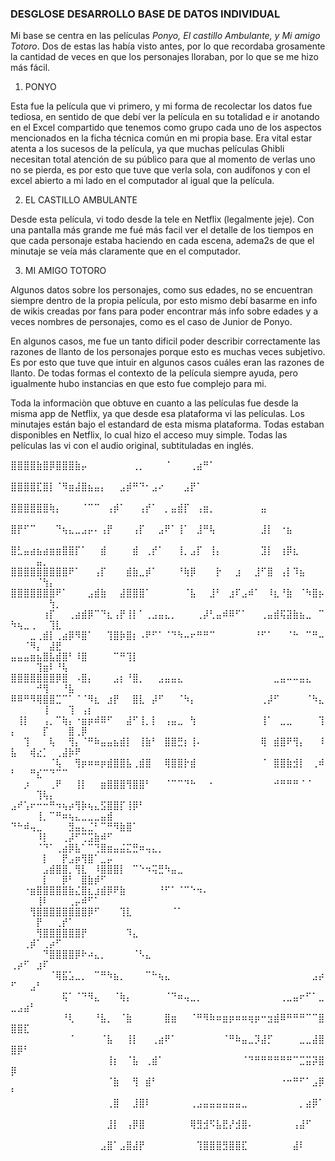 ### DESGLOSE DESARROLLO BASE DE DATOS INDIVIDUAL 
Mi base se centra en las películas *Ponyo, El castillo Ambulante, y Mi amigo Totoro*. Dos de estas las había visto antes, por lo que recordaba grosamente la cantidad de veces en que los personajes lloraban, por lo que se me hizo más fácil. 

1. PONYO 

Esta fue la película que vi primero, y mi forma de recolectar los datos fue tediosa, en sentido de que debí ver la película en su totalidad e ir anotando en el Excel compartido que tenemos como grupo cada uno de los aspectos mencionados en la ficha técnica común en mi propia base. Era vital estar atenta a los sucesos de la película, ya que muchas películas Ghibli necesitan total atención de su público para que al momento de verlas uno no se pierda, es por esto que tuve que verla sola, con audífonos y con el excel abierto a mi lado en el computador al igual que la película. 

2. EL CASTILLO AMBULANTE 

Desde esta película, vi todo desde la tele en Netflix (legalmente jeje). Con una pantalla más grande me fué más facil ver el detalle de los tiempos en que cada personaje estaba haciendo en cada escena, adema2s de que el minutaje se veía más claramente que en el computador. 

3. MI AMIGO TOTORO
 
 Algunos datos sobre los personajes, como sus edades, no se encuentran siempre dentro de la propia película, por esto mismo debí basarme en info de wikis creadas por fans para poder encontrar más info sobre edades y a veces nombres de personajes, como es el caso de Junior de Ponyo. 

 En algunos casos, me fue un tanto dificil poder describir correctamente las razones de llanto de los personajes porque esto es muchas veces subjetivo. Es por esto que tuve que intuir en algunos casos cuáles eran las razones de llanto. De todas formas el contexto de la película siempre ayuda, pero igualmente hubo instancias en que esto fue complejo para mi. 

 Toda la informaciòn que obtuve en cuanto a las películas fue desde la misma app de Netflix, ya que desde esa plataforma vi las películas. Los minutajes están bajo el estandard de esta misma plataforma. Todas estaban disponibles en Netflix, lo cual hizo el acceso muy simple. Todas las películas las vi con el audio original, subtituladas en inglés. 



⣿⣿⣿⣿⣷⣿⡿⣿⣿⣿⣷⡤⠀⠀⠀⠀⠀⠀⠀⢀⡀⠀⠀⠀⠈⠀⠀⠀⢀⣴⠛⠁⠀⠀⠀⠀⠀⠀⠀⠀⠀⠀⠀⠀⠀⠀⠀⠀⠀⠀⠀⠀⠀⠀⠀⠀⠀⠀⠀⠀⠀⠀⠀⠀⠀
⣿⣿⣿⣿⣏⣿⡇⠈⠻⣶⣼⣿⣦⣤⡄⠀⠀⣠⡾⠛⠙⠂⣠⠔⠀⠀⠀⣠⡟⠁⠀⠀⠀⠀⠀⠀⠀⠀⠀⠀⠀⠀⠀⠀⠀⠀⠀⠀⠀⠀⠀⠀⠀⠀⠀⠀⠀⠀⠀⠀⠀⠀⠀⠀⠀
⣿⣿⣿⣿⣿⣿⢷⡄⠀⠀⠀⠈⠉⠉⠀⢠⡾⠁⠀⠀⢠⡞⠁⠀⡀⣤⣾⡏⠀⢠⣶⡀⠀⠀⠀⠀⠀⠀⠀⣤⠀⠀⠀⠀⠀⠀⠀⠀⠀⠀⠀⠀⠀⠀⠀⠀⠀⠀⠀⠀⠀⠀⠀⠀⠀
⣿⡟⠋⠉⠀⠀⠀⠙⢦⣄⣀⣠⡤⠄⢠⡟⠀⠀⠀⢠⡏⠀⠀⣠⠟⠁⢸⠁⠀⣸⠛⢧⠀⠀⠀⠀⠀⠀⠀⣸⡇⠀⠐⣦⠀⠀⠀⠀⠀⠀⠀⠀⠀⠀⠀⠀⠀⠀⠀⠀⠀⠀⠀⠀⠀
⣿⣃⣤⣴⣦⣴⣶⣶⣿⣿⡏⠁⠀⠀⣾⠀⠀⠀⠀⣾⠀⢀⡞⠁⠀⠀⢸⡀⣠⡏⠀⢸⡄⠀⠀⠀⠀⠀⠀⣹⡇⠀⢰⡿⣆⠀⠀⠀⠀⠀⠀⠀⠀⣤⡀⠀⠀⠀⠀⠀⠀⠀⠀⠀⠀
⣿⣿⣿⣿⣿⣿⣿⣿⣿⠟⠁⠀⠀⢠⡏⠀⠀⠀⣾⣷⣀⡾⠁⠀⠀⠀⠘⢷⡿⠀⠀⠀⡗⠀⠀⣰⠀⠀⣸⠋⣿⠀⢠⡇⠹⣦⠀⠀⠀⠀⠀⠀⠀⠈⢳⡄⠀⠀⠀⠀⠀⠀⠀⠀⠀
⣿⣿⣿⣿⣿⣿⣿⠟⠁⠀⠀⠀⣠⣾⣷⠀⠀⣼⣿⣿⣿⠁⠀⠀⠀⠀⠀⠈⣧⠀⠀⣸⠃⠀⣰⠏⣠⠾⠁⠀⠸⣆⠘⣷⠀⠈⠳⣿⡦⠀⠀⠀⠀⠀⠀⢳⡀⠀⠀⠀⠀⠀⠀⠀⠀
⠀⠀⠀⠀⠀⢰⡏⠀⠀⢀⣴⣾⡿⠉⠙⣆⢠⡟⢸⡇⠁⢀⣠⣤⣄⡀⠀⠀⠀⢀⡼⢃⣤⠾⠿⠋⠁⠀⠀⢀⣤⣾⢯⣽⣷⣦⣀⠀⠉⠳⢦⣀⢀⠀⠀⢹⣇⠀⠀⠀⠀⠀⠀⠀⠀
⠀⠀⠀⣀⢀⣾⡇⢀⣴⡿⠻⣿⠁⠀⠀⢹⣿⡷⣿⡆⠠⠟⠋⠁⠈⠙⠳⠤⠖⠛⠛⠉⠀⠀⠀⠀⠀⠀⠘⠋⠁⠀⠀⠈⠓⠀⠉⠛⠤⠀⠀⠈⠻⡄⠀⣼⣟⠀⠀⠀⠀⠀⠀⠀⠀
⣤⣤⣤⣶⣦⣿⣧⣾⣿⠃⠸⣿⠀⠀⠀⠀⠉⠛⢹⡇⠀⠀⠀⠀⠀⠀⠀⠀⠀⠀⠀⠀⠀⠀⠀⠀⠀⠀⠀⠀⠀⠀⠀⠀⠀⠀⠀⠀⠀⠀⠀⠀⠀⢹⣶⠇⠘⢧⠀⠀⠀⠀⠀⠀⠀
⣿⣿⣿⣿⣿⣿⣿⡿⣿⠀⠠⣿⡄⠀⠀⠀⣠⡆⠘⣿⡀⠀⠀⣠⣤⣤⣄⠀⠀⠀⠀⠀⠀⠀⠀⠀⠀⠀⠀⠀⠀⣀⣤⠤⠤⣤⣄⠀⠀⠀⠀⠀⠀⠚⢻⠀⠀⠘⣧⠀⠀⠀⠀⠀⠀
⠿⠿⠛⠻⢿⣿⣿⣉⠉⠁⠈⠈⠻⣆⠀⣰⡟⠀⠀⣿⣇⠀⡼⠋⠀⠀⠈⠳⡄⠀⠀⠀⠀⠀⠀⠀⠀⠀⠀⢀⡼⠋⠀⠀⠀⠀⠈⠳⣄⠀⠀⠀⠀⠀⢸⠀⠀⠀⢹⠀⢠⡆⠀⠀⠀
⠀⢸⡇⠀⠀⢠⡀⠉⢷⡄⠐⣶⡶⠾⠿⠋⠀⠀⣼⠋⢸⡀⡇⠀⢠⣤⣀⠀⢳⠀⠀⠀⠀⠀⠀⠀⠀⠀⠀⢸⠁⠀⣀⣀⠀⠀⠀⠀⢹⡄⠀⠀⠀⠀⡏⠀⠀⠀⣿⢀⡿⠀⠀⠀⠀
⠀⠀⢹⠀⠀⠀⢧⠀⠀⢻⡄⠈⠛⠷⣤⣤⣦⣾⡇⠀⢸⣷⠃⠀⣿⣿⣛⡆⢸⠄⠀⠀⠀⠀⠀⠀⠀⠀⠀⢿⠀⣾⣿⠟⢻⡄⠀⠀⠸⣧⠀⠀⢾⣔⡁⠀⢀⣼⡷⠟⠀⠀⠀⠀⠀
⠀⠀⠀⠀⠀⠀⠈⢧⠀⠀⢻⡶⠶⠶⡶⣾⣿⣿⣧⢀⣾⣿⠀⠀⢿⣿⣿⡗⣾⠀⠀⠀⠀⠀⠀⠀⠀⠀⠀⠈⠀⣿⣿⣷⣺⡇⠀⢀⠾⠃⠀⠀⠛⣎⠉⠙⠉⠉⠀⠀⠀⠀⠀⠀⠀
⠀⠀⡰⠀⠀⠀⢀⠟⠀⠀⢸⡇⠀⠀⣶⣿⣿⣿⢻⣿⣿⠃⠀⠀⠈⠉⠉⠙⠓⠀⠀⠂⠀⠀⠀⠀⠀⠀⠀⠀⠀⠚⠛⠛⠛⠈⠈⠀⠀⠀⠀⠀⠀⢹⢧⡄⠀⠀⠀⠀⠀⠀⠀⠀⠀
⣠⠞⢡⠖⠒⠒⠛⠲⢦⡴⢻⡷⢦⣄⣫⣿⣿⡏⢸⡿⠃⠀⠀⠀⠀⠀⠀⠀⠀⠀⠀⠀⠀⠀⠀⠀⠀⠀⠀⠀⠀⠀⠀⠀⠀⠀⠀⠀⠀⠀⠀⠀⠀⢸⡀⠉⠛⠶⢦⣄⣀⣀⣀⣤⣾
⠙⠓⠾⢤⣀⠀⠀⠀⠀⣻⣤⣄⣈⠃⠉⠛⠻⣷⣿⠁⠀⠀⠀⠀⠀⠀⠀⠀⠀⠀⠀⠀⠀⠀⠀⠀⠀⠀⠀⠀⠀⠀⠀⠀⠀⠀⠀⠀⠀⠀⠀⠀⠀⠸⡇⠀⠀⢀⡼⠋⢉⣩⣷⠾⠋
⠀⠀⠀⠀⠈⠙⠁⢀⣴⡿⣧⠁⠉⢙⣿⣶⣤⣬⣍⣛⠶⢤⣄⡀⠀⠀⠀⠀⠀⠀⠀⠀⠀⠀⠀⠀⠀⠀⠀⠀⠀⠀⠀⠀⠀⠀⠀⠀⠀⠀⠀⠀⠀⠀⡇⠀⠀⡟⣠⡶⢻⣿⠁⣀⡤
⠀⠀⠀⠀⠀⣠⣾⣿⣿⡀⢻⣇⠀⠸⣿⣿⣿⡇⠀⠉⠑⠲⢭⣛⠳⣤⣀⠀⠀⠀⠀⠀⠀⠀⠀⠀⠀⠀⠀⠀⠀⠀⠀⠀⠀⠀⠀⠀⠀⠀⠀⠀⠀⠀⡇⠀⠀⡿⠃⠀⣿⣷⡾⠋⠀
⠀⠀⠐⣶⣿⣿⣿⣿⣿⣷⣌⣿⣆⣰⣾⡿⠟⣷⠀⠀⠀⠀⠀⠘⠋⠁⠈⠉⠑⠲⠄⠀⠀⠀⠀⠀⠀⠀⠀⠀⠀⠀⠀⠀⠀⠀⠀⠀⠀⠀⠀⠀⠀⢸⠇⠀⠀⠀⢀⡤⠾⠋⠁⠀⠀
⠀⠀⠀⢻⣿⣿⣿⣿⣿⣿⣿⣿⡿⠋⠀⠀⠀⢹⣇⠀⠀⠀⠀⠀⠀⠈⠁⠀⠀⠀⠀⠀⠀⠀⠀⠀⠀⠀⠀⠀⠀⠀⠀⠀⠀⠀⠀⠀⠀⠀⠀⠀⠀⡟⠀⠀⢀⡞⠁⠀⠀⠀⠀⠀⠀
⠀⠀⠀⠀⢻⣿⣿⣿⣿⣿⣿⡟⠀⠀⠀⠀⠀⠀⠹⣄⠀⠀⠀⠀⠀⠀⠀⠀⠀⠀⠀⠀⠀⠀⠀⠀⠀⠀⠀⠀⠀⠀⠀⠀⠀⠀⠀⠀⠀⠀⠀⢀⡾⠁⢀⡴⠋⠀⠀⠀⠀⠀⠀⠀⠀
⠀⠀⠀⠀⠀⠙⣿⣿⣿⣿⡿⠗⠴⣄⡀⠀⠀⠀⠀⠈⠣⣄⠀⠀⠀⠀⠀⠀⠀⠀⠀⠀⠀⠀⠀⠀⠀⠀⠀⠀⠀⠀⠀⠀⠀⠀⠀⠀⠀⢀⡴⠋⠀⣰⠏⠀⠀⠀⠀⠀⠀⠀⠀⠀⠀
⠀⠀⠀⠀⠀⠀⠈⢿⣯⣡⣀⡀⠀⠉⠛⠳⣦⡀⠀⠀⠀⠉⠓⢦⣄⠀⠀⠀⠀⠀⠀⠀⠀⠀⠀⠀⠀⠀⠀⠀⠀⠀⠀⠀⠀⠀⠀⣠⡴⠋⠀⠀⣠⠃⠀⠀⠀⠀⠀⠀⠀⠀⠀⠀⠀
⠀⠀⠀⠀⠀⠀⠀⠀⢯⠁⠈⠙⠻⣄⠀⠀⠈⢷⡄⠀⠀⠀⠀⠀⠈⠙⠶⢤⣀⡀⠀⠀⠀⠀⠀⠀⠀⠀⠀⠀⠀⠀⢀⣀⣤⠖⠋⠁⣀⣀⣠⣴⠃⠀⠀⠀⠀⠀⠀⠀⠀⠀⠀⠀⠀
⠀⠀⠀⠀⠀⠀⠀⠀⠘⢇⠀⠀⠀⠘⣧⡀⠀⠈⣷⠀⠀⠀⠀⠀⣿⣶⠀⠀⠈⠛⠻⠷⠶⣶⡶⠶⠶⢶⡶⠒⣲⣾⠿⠛⠛⠛⠉⠉⣿⣿⣿⣏⠀⠀⠀⠀⠀⠀⠀⠀⠀⠀⠀⠀⠀
⠀⠀⠀⠀⠀⠀⠀⠀⠀⠈⠀⠀⠀⠀⠈⣧⠀⠀⢸⡇⠀⠀⢀⣴⠟⠁⠀⠀⠀⠀⠀⠀⠀⠈⠛⠷⣤⣀⡹⣼⡋⠀⠀⠀⠀⣀⣀⣼⣿⣿⡿⠃⠀⠀⠀⠀⠀⠀⠀⠀⠀⠀⠀⠀⠀
⠀⠀⠀⠀⠀⠀⠀⠀⠀⠀⠀⠀⠀⠀⠀⢸⡆⠀⠈⣧⠀⢀⣾⠁⠀⠀⠀⠀⠀⠀⠀⠀⠀⠀⠀⠀⠈⠙⠛⠛⠛⠛⠛⠛⠉⣉⣭⡽⣿⡿⠀⠀⠀⠀⠀⠀⠀⠀⠀⠀⠀⠀⠀⠀⠀
⠀⠀⠀⠀⠀⠀⠀⠀⠀⠀⠀⠀⠀⠀⠀⠈⣷⠀⠀⢻⠀⣾⠃⠀⠀⠀⠀⠀⠀⠀⠀⠀⠀⠀⠀⠀⠀⠀⠀⠀⠀⠀⠐⠒⠛⠋⠁⣠⡿⠃⠀⠀⠀⠀⠀⠀⠀⠀⠀⠀⠀⠀⠀⠀⠀
⠀⠀⠀⠀⠀⠀⠀⠀⠀⠀⠀⠀⠀⠀⠀⢀⣿⠀⠀⣸⣿⠇⠀⠀⠀⠀⠀⠀⢀⣠⣤⣤⣤⣤⣤⣤⣀⠀⠀⠀⠀⠀⠀⠀⠀⡀⣴⡿⠁⠀⠀⠀⠀⠀⠀⠀⠀⠀⠀⠀⠀⠀⠀⠀⠀
⠀⠀⠀⠀⠀⠀⠀⠀⠀⠀⠀⠀⠀⠀⠀⣸⡇⠀⢠⡿⣿⠀⠀⠀⠀⠀⠀⠀⢿⣻⣺⠫⣧⣟⡜⣺⣿⠄⠀⠀⠀⠀⠀⠀⢠⣼⠋⠀⠀⠀⠀⠀⠀⠀⠀⠀⠀⠀⠀⠀⠀⠀⠀⠀⠀
⠀⠀⠀⠀⠀⠀⠀⠀⠀⠀⠀⠀⠀⠀⣠⣿⠁⣠⣿⣼⡟⠀⠀⠀⠀⠀⠀⠀⠀⢹⣿⣿⣿⣻⣿⣿⣏⠀⠀⠀⠀⠀⠀⠀⣼⠇⠀⠀⠀⠀⠀⠀⠀⠀⠀⠀⠀⠀⠀⠀⠀⠀⠀⠀⠀